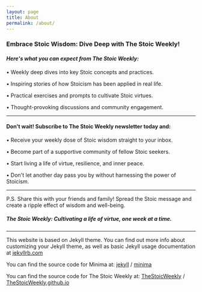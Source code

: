 ```yaml
---
layout: page
title: About
permalink: /about/
---
```


### Embrace Stoic Wisdom: Dive Deep with The Stoic Weekly!


#### *Here's what you can expect from The Stoic Weekly:*

•	Weekly deep dives into key Stoic concepts and practices.

•	Inspiring stories of how Stoicism has been applied in real life.

•	Practical exercises and prompts to cultivate Stoic virtues.

•	Thought-provoking discussions and community engagement.

---

#### **Don't wait! Subscribe to The Stoic Weekly newsletter today and:**

•	Receive your weekly dose of Stoic wisdom straight to your inbox.

•	Become part of a supportive community of fellow Stoic seekers.

•	Start living a life of virtue, resilience, and inner peace.

•	Don't let another day pass you by without harnessing the power of Stoicism. 

---

P.S. Share this with your friends and family! Spread the Stoic message and create a ripple effect of wisdom and well-being.

##### *The Stoic Weekly: Cultivating a life of virtue, one week at a time.*

---

This website is based on Jekyll theme. You can find out more info about customizing your Jekyll theme, as well as basic Jekyll usage documentation at [jekyllrb.com](https://jekyllrb.com/)

You can find the source code for Minima at:
[jekyll][jekyll-organization] /
[minima](https://github.com/jekyll/minima)

You can find the source code for The Stoic Weekly at:
[TheStoicWeekly][TSW-organization] /
[TheStoicWeekly.github.io](https://github.com/TheStoicWeekly/TheStoicWeekly.github.io)


[TSW-organization]: https://github.com/TheStoicWeekly
[jekyll]: https://github.com/jekyll/jekyll
[jekyll-organization]: https://github.com/jekyll